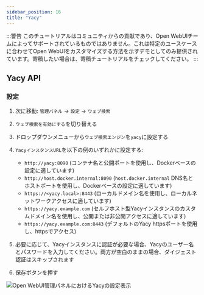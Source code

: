```yaml
---
sidebar_position: 16
title: "Yacy"
---
```


:::警告
このチュートリアルはコミュニティからの貢献であり、Open WebUIチームによってサポートされているものではありません。これは特定のユースケースに合わせてOpen WebUIをカスタマイズする方法を示すデモとしてのみ提供されています。寄稿したい場合は、寄稿チュートリアルをチェックしてください。
:::

## Yacy API

### 設定

1. 次に移動: `管理パネル` -> `設定` -> `ウェブ検索`
2. `ウェブ検索を有効にする`を切り替える
3. ドロップダウンメニューから`ウェブ検索エンジン`を`yacy`に設定する
4. `YacyインスタンスURL`を以下の例のいずれかに設定する:

    * `http://yacy:8090` (コンテナ名と公開ポートを使用し、Dockerベースの設定に適しています)
    * `http://host.docker.internal:8090` (`host.docker.internal` DNS名とホストポートを使用し、Dockerベースの設定に適しています)
    * `https://<yacy.local>:8443` (ローカルドメイン名を使用し、ローカルネットワークアクセスに適しています)
    * `https://yacy.example.com` (セルフホスト型Yacyインスタンスのカスタムドメイン名を使用し、公開または非公開アクセスに適しています)
    * `https://yacy.example.com:8443` (デフォルトのYacy httpsポートを使用し、httpsでアクセス)

5. 必要に応じて、Yacyインスタンスに認証が必要な場合、Yacyのユーザー名とパスワードを入力してください。両方が空白のままの場合、ダイジェスト認証はスキップされます
6. 保存ボタンを押す

![Open WebUI管理パネルにおけるYacyの設定表示](/images/tutorial_yacy.png)
